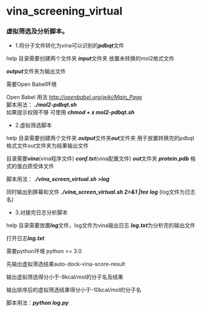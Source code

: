 # vina_screening_virtual

### 虚拟筛选及分析脚本。

* 1.将分子文件转化为vina可以识别的***pdbqt***文件

help 目录需要创建两个文件夹 ***input***文件夹 放置未转换的mol2格式文件

***output***文件夹为输出文件

需要Open Babel环境

Open Babel 用法 *http://openbabel.org/wiki/Main_Page*  
脚本用法： ***./mol2-pdbqt.sh***  
如果提示权限不够 可使用 ***chmod + x mol2-pdbqt.sh***
  
* 2.虚拟筛选脚本

help 目录需要创建两个文件夹 ***output***文件夹***out***文件夹 用于放置转换完的pdbqt格式文件out文件夹为结果输出文件  

目录需要***vina***(vina程序文件) ***conf.txt***(vina配置文件) ***out***文件夹  ***protein.pdb*** 格式的蛋白质受体文件 

脚本用法： ***./vina_screen_virtual.sh >log***

同时输出到屏幕和文件 ***./vina_screen_virtual.sh 2>&1 |tee log*** (log文件为日志名)
  
* 3.对接完日志分析脚本  

help 目录需要放置***log***文件，log文件为vina输出日志 ***log.txt***为分析完的输出文件

打开日志***log.txt***    

需要python环境 python >= 3.0
 
先输出虚拟筛选结果auto-dock-vina-score-result

输出虚拟筛选得分小于-8kcal/mol的分子名及结果

输出排序后的虚拟筛选结果得分小于-10kcal/mol的分子名  

脚本用法：***python log.py***
 
